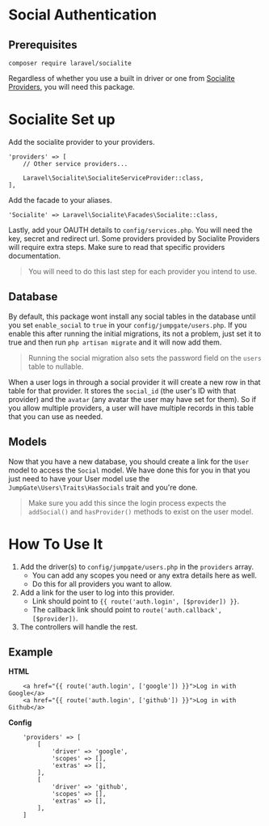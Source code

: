 # Social Authentication

## Prerequisites
`composer require laravel/socialite`

Regardless of whether you use a built in driver or one from [Socialite Providers](https://socialiteproviders.github.io/), 
you will need this package.

# Socialite Set up
Add the socialite provider to your providers.

```
'providers' => [
    // Other service providers...

    Laravel\Socialite\SocialiteServiceProvider::class,
],
```

Add the facade to your aliases.

```
'Socialite' => Laravel\Socialite\Facades\Socialite::class,
```

Lastly, add your OAUTH details to `config/services.php`.  You will need the key, secret and redirect url.  Some providers 
provided by Socialite Providers will require extra steps.  Make sure to read that specific providers documentation.

> You will need to do this last step for each provider you intend to use.

## Database
By default, this package wont install any social tables in the database until you set `enable_social` to `true` in your 
`config/jumpgate/users.php`.  If you enable this after running the initial migrations, its not a problem, just 
set it to true and then run `php artisan migrate` and it will now add them.

> Running the social migration also sets the password field on the `users` table to nullable.

When a user logs in through a social provider it will create a new row in that table for that provider.  It stores the 
`social_id` (the user's ID with that provider) and the `avatar` (any avatar the user may have set for them).  So if you 
allow multiple providers, a user will have multiple records in this table that you can use as needed.

## Models
Now that you have a new database, you should create a link for the `User` model to access the `Social` model.  We have 
done this for you in that you just need to have your User model use the `JumpGate\Users\Traits\HasSocials` trait and you're 
done.

> Make sure you add this since the login process expects the `addSocial()` and `hasProvider()` methods to exist on the 
user model.

# How To Use It

1. Add the driver(s) to `config/jumpgate/users.php` in the `providers` array.
    * You can add any scopes you need or any extra details here as well.
    * Do this for all providers you want to allow.
2. Add a link for the user to log into this provider.
    * Link should point to `{{ route('auth.login', [$provider]) }}`.
    * The callback link should point to `route('auth.callback', [$provider])`.
3. The controllers will handle the rest.

## Example
**HTML**
```
    <a href="{{ route('auth.login', ['google']) }}">Log in with Google</a>
    <a href="{{ route('auth.login', ['github']) }}">Log in with Github</a>
```

**Config**
```
    'providers' => [
        [
            'driver' => 'google',
            'scopes' => [],
            'extras' => [],
        ],
        [
            'driver' => 'github',
            'scopes' => [],
            'extras' => [],
        ],
    ]
```
